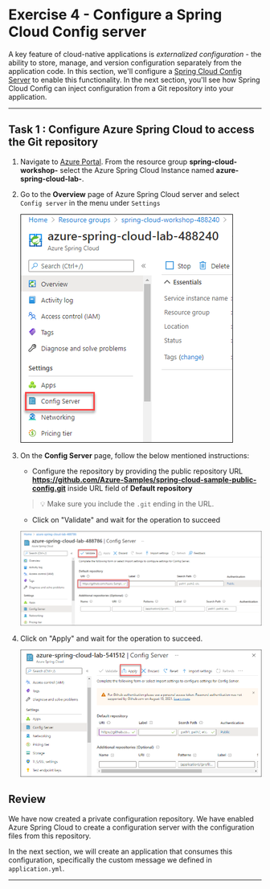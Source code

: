 # Exercise 4 - Configure a Spring Cloud Config server

A key feature of cloud-native applications is *externalized configuration* - the ability to store, manage, and version configuration separately from the application code. In this section, we'll configure a [Spring Cloud Config Server](https://cloud.spring.io/spring-cloud-config) to enable this functionality. In the next section, you'll see how Spring Cloud Config can inject configuration from a Git repository into your application.

---

## Task 1 : Configure Azure Spring Cloud to access the Git repository

1. Navigate to [Azure Portal](https://portal.azure.com). From the resource group **spring-cloud-workshop-<inject key="DeploymentID" enableCopy="false"/>** select the Azure Spring Cloud Instance named **azure-spring-cloud-lab-<inject key="DeploymentID" enableCopy="false"/>**.

2. Go to the **Overview** page of Azure Spring Cloud server and select `Config server` in the menu under `Settings`

   ![Config server](media/MJA-ex4-01.png)

3. On the **Config Server** page, follow the below mentioned instructions:

      - Configure the repository by providing the public repository URL **https://github.com/Azure-Samples/spring-cloud-sample-public-config.git** inside URL field of **Default repository**

     >💡 Make sure you include the `.git` ending in the URL.
 
     - Click on "Validate" and wait for the operation to succeed  
     
      ![Spring Cloud config server](media/MJA-ex4-02.png)
   
5. Click on "Apply" and wait for the operation to succeed.

     ![apply](media/apply1.png)

## Review

We have now created a private configuration repository. We have enabled Azure Spring Cloud to create a configuration server with the configuration files from this repository.

In the next section, we will create an application that consumes this configuration, specifically the custom message we defined in `application.yml`.

---
